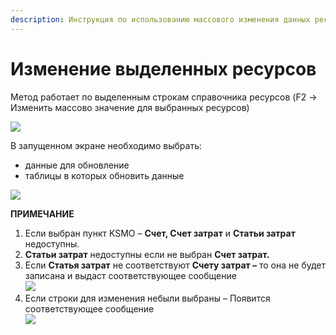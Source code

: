 ```yaml
---
description: Инструкция по использованию массового изменения данных ресурсов
---
```


# Изменение выделенных ресурсов

Метод работает по выделенным строкам справочника ресурсов (F2 -> Изменить массово значение для выбранных ресурсов)

![](<../../.gitbook/assets/image (239).png>)

В запущенном экране необходимо выбрать:

* данные для обновление
* таблицы в которых обновить данные

![](<../../.gitbook/assets/image (915).png>)

**ПРИМЕЧАНИЕ**

1. Если выбран пункт KSMO – **Счет, Счет затрат** и **Статьи затрат** недоступны.
2. **Статьи затрат** недоступны если не выбран **Счет затрат.**
3. Если **Статья затрат** не соответствуют **Счету затрат –** то она не будет записана и выдаст соответствующее сообщение\
   ![](<../../.gitbook/assets/2 (18).png>)
4. Если строки для изменения небыли выбраны – Появится соответствующее сообщение\
   ![](<../../.gitbook/assets/3 (90).png>)
